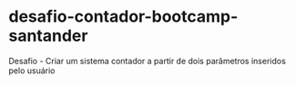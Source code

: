# desafio-contador-bootcamp-santander
Desafio - Criar um sistema contador a partir de dois parâmetros inseridos pelo usuário
